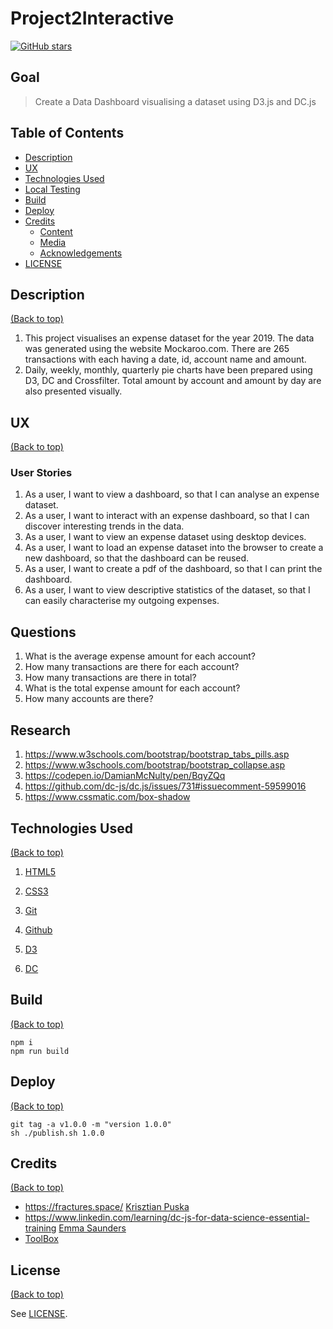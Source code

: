 # Project2Interactive

<a href="https://github.com/DamianMcNulty/project2interactive/stargazers">
    <img src="https://img.shields.io/github/stars/DamianMcNulty/project2interactive.svg?style=social" alt="GitHub stars">
</a>

## Goal

> Create a Data Dashboard visualising a dataset using D3.js and DC.js

## Table of Contents

-   [Description](#description)
-   [UX](#ux)
-   [Technologies Used](#technologies-used)
-   [Local Testing](#local-tesing)
-   [Build](#build)
-   [Deploy](#deploy)
-   [Credits](#credits)
    -   [Content](#content)
    -   [Media](#media)
    -   [Acknowledgements](#acknowledgements)
-   [LICENSE](#license)

## Description

[(Back to top)](#table-of-contents)

1.  This project visualises an expense dataset for the year 2019. The data was generated using the website Mockaroo.com. There are 265 transactions with each having a date, id, account name and amount. 
2.  Daily, weekly, monthly, quarterly pie charts have been prepared using D3, DC and Crossfilter. Total amount by account and amount by day are also presented visually.

## UX

[(Back to top)](#table-of-contents)

### User Stories

1.  As a user, I want to view a dashboard, so that I can analyse an expense dataset.
2.  As a user, I want to interact with an expense dashboard, so that I can discover interesting trends in the data.
3.  As a user, I want to view an expense dataset using desktop devices.
4.  As a user, I want to load an expense dataset into the browser to create a new dashboard, so that the dashboard can be reused.
5.  As a user, I want to create a pdf of the dashboard, so that I can print the dashboard.
6.  As a user, I want to view descriptive statistics of the dataset, so that I can easily characterise my outgoing expenses. 

## Questions

1.  What is the average expense amount for each account?
2.  How many transactions are there for each account?
3.  How many transactions are there in total?
4.  What is the total expense amount for each account?
5.  How many accounts are there?

## Research

1.  <https://www.w3schools.com/bootstrap/bootstrap_tabs_pills.asp>
2.  <https://www.w3schools.com/bootstrap/bootstrap_collapse.asp>
3.  <https://codepen.io/DamianMcNulty/pen/BqyZQq>
4.  <https://github.com/dc-js/dc.js/issues/731#issuecomment-59599016>
5.  <https://www.cssmatic.com/box-shadow>

## Technologies Used

[(Back to top)](#table-of-contents)

1.  [HTML5](https://en.wikipedia.org/wiki/HTML5) 

2.  [CSS3](https://en.wikipedia.org/wiki/Cascading_Style_Sheets)  

3.  [Git](https://git-scm.com/)  

4.  [Github](https://github.com/) 

5.  [D3](https://d3js.org/) 

6.  [DC](https://dc-js.github.io/dc.js/)

## Build

[(Back to top)](#table-of-contents)

    npm i
    npm run build

## Deploy

[(Back to top)](#table-of-contents)

    git tag -a v1.0.0 -m "version 1.0.0"
    sh ./publish.sh 1.0.0

## Credits

[(Back to top)](#table-of-contents)

- <https://fractures.space/> <a href="https://twitter.com/pyx">Krisztian Puska</a>
- <https://www.linkedin.com/learning/dc-js-for-data-science-essential-training> <a href="http://vizdata.co.uk/">Emma Saunders</a>
-   [ToolBox](https://frontend.github.io/toolbox/)

## License

[(Back to top)](#table-of-contents)

See [LICENSE](LICENSE).
